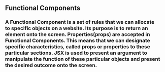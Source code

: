 ## Functional Components

### A Functional Component is a set of rules that we can allocate to specific objects on a website. Its purpose is to return an element onto the screen. Properties(props) are accepted in Functional Components. This means that we can designate specific characteristics, called props or properties to these particular sections. JSX is used to present an argument to manipulate the function of these particular objects and present the desired outcome onto the screen.

